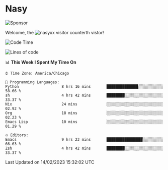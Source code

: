 # Nasy

<!--
<p align="center">
<img height="200" src="https://github-readme-stats.vercel.app/api?username=nasyxx&count_private=true&show_icons=true&theme=dracula&include_all_commits=true"/>
<img height="200" src="https://github-readme-stats.vercel.app/api/top-langs/?username=nasyxx&theme=dracula&hide=html,jupyter+notebook&count_private=true&show_icons=true"/>
</p>

  
----------------
-->

![Sponsor](https://img.shields.io/static/v1.svg?label=Sponsor&message=%E2%9D%A4&logo=GitHub&style=flat&color=pink)
 
Welcome, the ![nasyxx visitor counter](https://count.getloli.com/get/@nasyxx?theme=rule34)th vistor!
 
<!--START_SECTION:waka-->
![Code Time](http://img.shields.io/badge/Code%20Time-3%2C153%20hrs%203%20mins-blue)

![Lines of code](https://img.shields.io/badge/From%20Hello%20World%20I%27ve%20Written-5%20Million%20lines%20of%20code-blue)

📊 **This Week I Spent My Time On** 

```text
⌚︎ Time Zone: America/Chicago

💬 Programming Languages: 
Python                   8 hrs 16 mins       ██████████████░░░░░░░░░░░   58.66 % 
sh                       4 hrs 42 mins       ████████░░░░░░░░░░░░░░░░░   33.37 % 
Nix                      24 mins             ░░░░░░░░░░░░░░░░░░░░░░░░░   02.92 % 
Org                      18 mins             ░░░░░░░░░░░░░░░░░░░░░░░░░   02.23 % 
Emacs Lisp               10 mins             ░░░░░░░░░░░░░░░░░░░░░░░░░   01.29 % 

🔥 Editors: 
Emacs                    9 hrs 23 mins       ████████████████░░░░░░░░░   66.63 % 
Zsh                      4 hrs 42 mins       ████████░░░░░░░░░░░░░░░░░   33.37 % 

```


 Last Updated on 14/02/2023 15:32:02 UTC
<!--END_SECTION:waka-->

<!-- ![visitors](https://visitor-badge.laobi.icu/badge?page_id=nasyxx.nasyxx) -->
